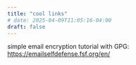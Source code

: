 ```yaml
---
title: "cool links"
# date: 2025-04-09T11:05:16-04:00
draft: false
---
```


simple email encryption tutorial with GPG: https://emailselfdefense.fsf.org/en/ 
